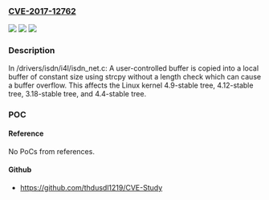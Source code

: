 ### [CVE-2017-12762](https://cve.mitre.org/cgi-bin/cvename.cgi?name=CVE-2017-12762)
![](https://img.shields.io/static/v1?label=Product&message=n%2Fa&color=blue)
![](https://img.shields.io/static/v1?label=Version&message=n%2Fa&color=blue)
![](https://img.shields.io/static/v1?label=Vulnerability&message=n%2Fa&color=brighgreen)

### Description

In /drivers/isdn/i4l/isdn_net.c: A user-controlled buffer is copied into a local buffer of constant size using strcpy without a length check which can cause a buffer overflow. This affects the Linux kernel 4.9-stable tree, 4.12-stable tree, 3.18-stable tree, and 4.4-stable tree.

### POC

#### Reference
No PoCs from references.

#### Github
- https://github.com/thdusdl1219/CVE-Study

